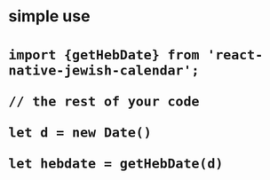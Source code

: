 <html>
<head></head>
<body>
<h1> simple use <h1>
<div>
<p><code>import {getHebDate} from 'react-native-jewish-calendar';</code></p>
<p><code>// the rest of your code</code></p>
<p><code>let d = new Date()</code></p>
<p><code>let hebdate = getHebDate(d)</code></p>
</div>
</body>
</html>